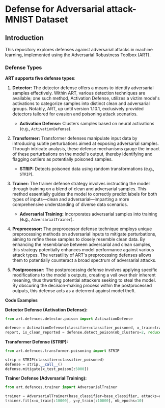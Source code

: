  # **Defense for Adversarial attack-MNIST Dataset**

## **Introduction**

This repository explores defenses against adversarial attacks in machine learning, implemented using the Adversarial Robustness Toolbox (ART). 

### **Defense Types**

**ART supports five defense types:**

1. **Detector:** The detector defense offers a means to identify adversarial samples effectively. Within ART, various detection techniques are available; one such method, Activation Defense, utilizes a victim model's activations to categorize samples into distinct clean and adversarial groups. Notably, ART, up until version 1.10.1, exclusively provided detectors tailored for evasion and poisoning attack scenarios.
    - **Activation Defense:** Clusters samples based on neural activations (e.g., `ActivationDefense`).

2. **Transformer:** Transformer defenses manipulate input data by introducing subtle perturbations aimed at exposing adversarial samples. Through intricate analysis, these defense mechanisms gauge the impact of these perturbations on the model's output, thereby identifying and flagging outliers as potentially poisoned samples.
    - **STRIP:** Detects poisoned data using random transformations (e.g., `STRIP`).

3. **Trainer:** The trainer defense strategy involves instructing the model through training on a blend of clean and adversarial samples. This method essentially guides the model to correctly predict labels for both types of inputs—clean and adversarial—imparting a more comprehensive understanding of diverse data scenarios.
    - **Adversarial Training:** Incorporates adversarial samples into training (e.g., `AdversarialTrainer`).

4. **Preprocessor:** The preprocessor defense technique employs unique preprocessing methods on adversarial inputs to mitigate perturbations, aiming to refine these samples to closely resemble clean data. By enhancing the resemblance between adversarial and clean samples, this strategy potentially enhances model performance against various attack types. The versatility of ART's preprocessing defenses allows them to potentially counteract a broad spectrum of adversarial attacks.

5. **Postprocessor:** The postprocessing defense involves applying specific modifications to the model's outputs, creating a veil over their inherent meaning, thus thwarting potential attackers seeking to steal the model. By obscuring the decision-making process within the postprocessed outputs, this defense acts as a deterrent against model theft.

**Code Examples**

**Detector Defense (Activation Defense):**

```python
from art.defences.detector.poison import ActivationDefense

defense = ActivationDefense(classifier=classifier_poisoned, x_train=train_images, y_train=train_labels)
report, is_clean_reported = defense.detect_poison(nb_clusters=2, reduce="PCA", nb_dims=10)
```

**Transformer Defense (STRIP):**

```python
from art.defences.transformer.poisoning import STRIP

strip = STRIP(classifier=classifier_poisoned)
defense = strip.__call__()
defense.mitigate(x_test_poison[:5000])
```

**Trainer Defense (Adversarial Training):**

```python
from art.defences.trainer import AdversarialTrainer

trainer = AdversarialTrainer(base_classifier=base_classifier, attacks=attack_fgm, ratio=0.5)
trainer.fit(x=x_train[:10000], y=y_train[:10000], nb_epochs=10)
```

